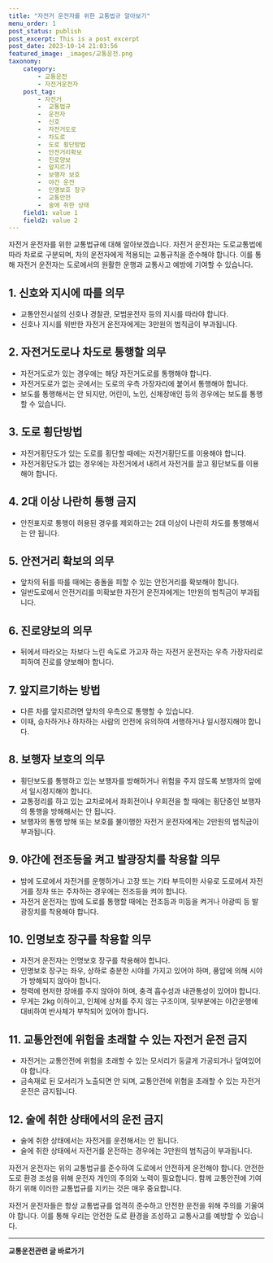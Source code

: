 ```yaml
---
title: "자전거 운전자를 위한 교통법규 알아보기"
menu_order: 1
post_status: publish
post_excerpt: This is a post excerpt
post_date: 2023-10-14 21:03:56
featured_image: _images/교통운전.png
taxonomy:
    category:
        - 교통운전
        - 자전거운전자
    post_tag:
        - 자전거
        -  교통법규
        -  운전자
        -  신호
        -  자전거도로
        -  차도로
        -  도로 횡단방법
        -  안전거리확보
        -  진로양보
        -  앞지르기
        -  보행자 보호
        -  야간 운전
        -  인명보호 장구
        -  교통안전
        -  술에 취한 상태
    field1: value 1
    field2: value 2
---
```



자전거 운전자를 위한 교통법규에 대해 알아보겠습니다. 자전거 운전자는 도로교통법에 따라 차로로 구분되며, 차의 운전자에게 적용되는 교통규칙을 준수해야 합니다. 이를 통해 자전거 운전자는 도로에서의 원활한 운행과 교통사고 예방에 기여할 수 있습니다.

## 1. 신호와 지시에 따를 의무

- 교통안전시설의 신호나 경찰관, 모범운전자 등의 지시를 따라야 합니다.
- 신호나 지시를 위반한 자전거 운전자에게는 3만원의 범칙금이 부과됩니다.

## 2. 자전거도로나 차도로 통행할 의무

- 자전거도로가 있는 경우에는 해당 자전거도로를 통행해야 합니다.
- 자전거도로가 없는 곳에서는 도로의 우측 가장자리에 붙어서 통행해야 합니다.
- 보도를 통행해서는 안 되지만, 어린이, 노인, 신체장애인 등의 경우에는 보도를 통행할 수 있습니다.

## 3. 도로 횡단방법

- 자전거횡단도가 있는 도로를 횡단할 때에는 자전거횡단도를 이용해야 합니다.
- 자전거횡단도가 없는 경우에는 자전거에서 내려서 자전거를 끌고 횡단보도를 이용해야 합니다.

## 4. 2대 이상 나란히 통행 금지

- 안전표지로 통행이 허용된 경우를 제외하고는 2대 이상이 나란히 차도를 통행해서는 안 됩니다.

## 5. 안전거리 확보의 의무

- 앞차의 뒤를 따를 때에는 충돌을 피할 수 있는 안전거리를 확보해야 합니다.
- 일반도로에서 안전거리를 미확보한 자전거 운전자에게는 1만원의 범칙금이 부과됩니다.

## 6. 진로양보의 의무

- 뒤에서 따라오는 차보다 느린 속도로 가고자 하는 자전거 운전자는 우측 가장자리로 피하여 진로를 양보해야 합니다.

## 7. 앞지르기하는 방법

- 다른 차를 앞지르려면 앞차의 우측으로 통행할 수 있습니다.
- 이때, 승차하거나 하차하는 사람의 안전에 유의하여 서행하거나 일시정지해야 합니다.

## 8. 보행자 보호의 의무

- 횡단보도를 통행하고 있는 보행자를 방해하거나 위험을 주지 않도록 보행자의 앞에서 일시정지해야 합니다.
- 교통정리를 하고 있는 교차로에서 좌회전이나 우회전을 할 때에는 횡단중인 보행자의 통행을 방해해서는 안 됩니다.
- 보행자의 통행 방해 또는 보호를 불이행한 자전거 운전자에게는 2만원의 범칙금이 부과됩니다.

## 9. 야간에 전조등을 켜고 발광장치를 착용할 의무

- 밤에 도로에서 자전거를 운행하거나 고장 또는 기타 부득이한 사유로 도로에서 자전거를 정차 또는 주차하는 경우에는 전조등을 켜야 합니다.
- 자전거 운전자는 밤에 도로를 통행할 때에는 전조등과 미등을 켜거나 야광띠 등 발광장치를 착용해야 합니다.

## 10. 인명보호 장구를 착용할 의무

- 자전거 운전자는 인명보호 장구를 착용해야 합니다.
- 인명보호 장구는 좌우, 상하로 충분한 시야를 가지고 있어야 하며, 풍압에 의해 시야가 방해되지 않아야 합니다.
- 청력에 현저한 장애를 주지 않아야 하며, 충격 흡수성과 내관통성이 있어야 합니다.
- 무게는 2kg 이하이고, 인체에 상처를 주지 않는 구조이며, 뒷부분에는 야간운행에 대비하여 반사체가 부착되어 있어야 합니다.

## 11. 교통안전에 위험을 초래할 수 있는 자전거 운전 금지

- 자전거는 교통안전에 위험을 초래할 수 있는 모서리가 둥글게 가공되거나 덮여있어야 합니다.
- 금속재로 된 모서리가 노출되면 안 되며, 교통안전에 위험을 초래할 수 있는 자전거 운전은 금지됩니다.

## 12. 술에 취한 상태에서의 운전 금지

- 술에 취한 상태에서는 자전거를 운전해서는 안 됩니다.
- 술에 취한 상태에서 자전거를 운전하는 경우에는 3만원의 범칙금이 부과됩니다.

자전거 운전자는 위의 교통법규를 준수하여 도로에서 안전하게 운전해야 합니다. 안전한 도로 환경 조성을 위해 운전자 개인의 주의와 노력이 필요합니다. 함께 교통안전에 기여하기 위해 이러한 교통법규를 지키는 것은 매우 중요합니다. 

자전거 운전자들은 항상 교통법규를 엄격히 준수하고 안전한 운전을 위해 주의를 기울여야 합니다. 이를 통해 우리는 안전한 도로 환경을 조성하고 교통사고를 예방할 수 있습니다.


<!-- wp:separator -->
<hr class="wp-block-separator has-alpha-channel-opacity"/>
<!-- /wp:separator -->
<!-- wp:group {"backgroundColor":"base","layout":{"type":"constrained"}} -->
<div class="wp-block-group has-base-background-color has-background"><!-- wp:paragraph {"align":"center","fontSize":"large"} -->
<p class="has-text-align-center has-large-font-size"><strong>교통운전관련 글 바로가기</strong></p>
<!-- /wp:paragraph -->


<!-- wp:latest-posts{"categories": [{"id": 1440, "count": 19, "description": "", "link": "https://uknowlaw.com/category/%ea%b5%90%ed%86%b5%ec%9a%b4%ec%a0%84/", "name": "교통운전", "slug": "교통운전", "taxonomy": "category", "parent": 0, "meta": [],"_links":{"self":[{"href":"https://uknowlaw.com/wp-
json/wp/v2/categories/1440"}],"collection":[{"href":"https://uknowlaw.com/wp-json/wp/v2/categories"}],"about":[{"href":"https://uknowlaw.com/wp-
json/wp/v2/taxonomies/category"}],"wp:post_type":[{"href":"https://uknowlaw.com/wp-json/wp/v2/posts?categories=
1440"}],"curies":[{"name":"wp","href":"https://api.w.org/{rel}","templated":true}]}}],"postsToShow":100,"excerptLength":28,"postLayout":"grid","columns":2,"featuredImageAlign":"left","featuredImageSizeSlug":"large","fontSize":"medium"} /-->
</div>
<!-- /wp:group -->
    